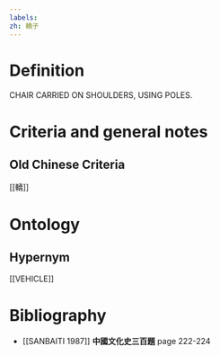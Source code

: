 ```yaml
---
labels: 
zh: 轎子
---
```


# Definition
CHAIR CARRIED ON SHOULDERS, USING POLES.
# Criteria and general notes
## Old Chinese Criteria
[[轎]]
# Ontology

## Hypernym
[[VEHICLE]]
# Bibliography
- [[SANBAITI 1987]]
**中國文化史三百題** page 222-224
